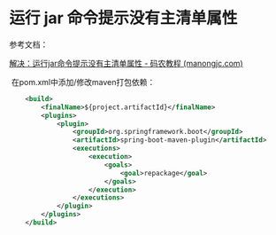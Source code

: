 # 运行 jar 命令提示没有主清单属性

参考文档：

[解决：运行jar命令提示没有主清单属性 - 码农教程 (manongjc.com)](http://www.manongjc.com/detail/29-etukibtsbwxttjp.html)

‍
在pom.xml中添加/修改maven打包依赖：

```xml
    <build>
        <finalName>${project.artifactId}</finalName>
        <plugins>
            <plugin>
                <groupId>org.springframework.boot</groupId>
                <artifactId>spring-boot-maven-plugin</artifactId>
                <executions>
                    <execution>
                        <goals>
                            <goal>repackage</goal>
                        </goals>
                    </execution>
                </executions>
            </plugin>
        </plugins>
    </build>
```

‍
